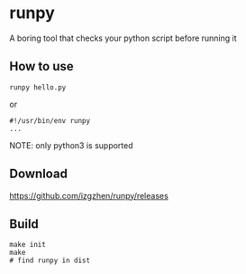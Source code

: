 # runpy
A boring tool that checks your python script before running it

## How to use

```
runpy hello.py
```

or

```
#!/usr/bin/env runpy
...
```

NOTE: only python3 is supported

## Download

https://github.com/izgzhen/runpy/releases

## Build

```
make init
make
# find runpy in dist
```
